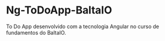 # Ng-ToDoApp-BaltaIO
To Do App desenvolvido com a tecnologia Angular no curso de fundamentos do BaltaIO.

